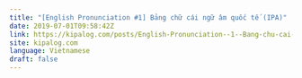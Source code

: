 ```yaml
---
title: "[English Pronunciation #1] Bảng chữ cái ngữ âm quốc tế (IPA)"
date: 2019-07-01T09:58:42Z
link: https://kipalog.com/posts/English-Pronunciation--1--Bang-chu-cai-ngu-am-quoc-te--IPA?utm_medium=RSS&utm_source=news.12bit.vn
site: kipalog.com
language: Vietnamese
draft: false
---
```

